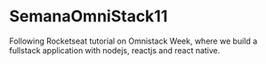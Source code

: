 # SemanaOmniStack11
Following Rocketseat tutorial on Omnistack Week, where we build a fullstack application with nodejs, reactjs and react native.
